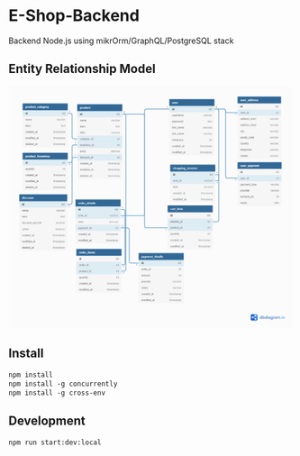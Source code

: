 # E-Shop-Backend
Backend Node.js using mikrOrm/GraphQL/PostgreSQL stack


## Entity Relationship Model

![](./media/emr_E-Shop.png)

## Install

```
npm install
npm install -g concurrently
npm install -g cross-env

```
## Development

```
npm run start:dev:local

```
